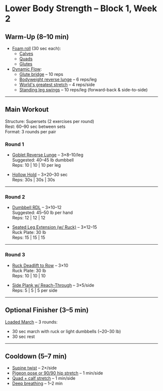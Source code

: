 # Lower Body Strength – Block 1, Week 2

## Warm-Up (8–10 min)
- [Foam roll](../exercises/foam_roll.json) (30 sec each):
  - [Calves](../exercises/calves.json)
  - [Quads](../exercises/quads.json)
  - [Glutes](../exercises/glutes.json)
- [Dynamic Flow](../exercises/dynamic_flow.json):
  - [Glute bridge](../exercises/glute_bridge.json) – 10 reps
  - [Bodyweight reverse lunge](../exercises/reverse_lunge.json) – 6 reps/leg
  - [World's greatest stretch](../exercises/worlds_greatest_stretch.json) – 4 reps/side
  - [Standing leg swings](../exercises/standing_leg_swings.json) – 10 reps/leg (forward-back & side-to-side)

---

## Main Workout

Structure: Supersets (2 exercises per round)  
Rest: 60–90 sec between sets  
Format: 3 rounds per pair  

### Round 1
- [Goblet Reverse Lunge](../exercises/goblet_reverse_lunge.json) – 3×8–10/leg  
  Suggested: 40–45 lb dumbbell  
  Reps: 10 | 10 | 10 per leg

- [Hollow Hold](../exercises/hollow_hold.json) – 3×20–30 sec  
  Reps: 30s | 30s | 30s

---

### Round 2
- [Dumbbell RDL](../exercises/dumbbell_rdl.json) – 3×10–12  
  Suggested: 45–50 lb per hand  
  Reps: 12 | 12 | 12

- [Seated Leg Extension (w/ Ruck)](../exercises/seated_leg_extension_with_ruck.json) – 3×12–15  
  Ruck Plate: 30 lb  
  Reps: 15 | 15 | 15

---

### Round 3
- [Ruck Deadlift to Row](../exercises/ruck_deadlift_to_row.json) – 3×10  
  Ruck Plate: 30 lb  
  Reps: 10 | 10 | 10

- [Side Plank w/ Reach-Through](../exercises/side_plank_with_reach_through.json) – 3×5/side  
  Reps: 5 | 5 | 5 per side

---

## Optional Finisher (3–5 min)

[Loaded March](../exercises/loaded_march.json) – 3 rounds:  
- 30 sec march with ruck or light dumbbells (~20–30 lb)  
- 30 sec rest

---

## Cooldown (5–7 min)
- [Supine twist](../exercises/supine_twist.json) – 2×/side
- [Pigeon pose or 90/90 hip stretch](../exercises/pigeon_pose_or_90_90_hip_stretch.json) – 1 min/side
- [Quad + calf stretch](../exercises/quad_calf_stretch.json) – 1 min/side
- [Deep breathing](../exercises/deep_breathing.json) – 1–2 min

